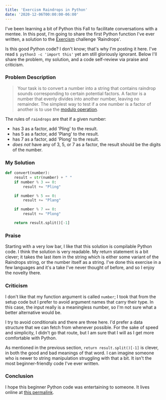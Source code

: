 ```yaml
---
title: 'Exercism Raindrops in Python'
date: '2020-12-06T00:00:00-06:00'
---
```


I've been learning a bit of Python this Fall to facilitate conversations with a
mentee. In this post, I'm going to share the first Python function I've ever
written, a solution to the [Exercism](https://exercism.io) challenge
'Raindrops'.

Is this good Python code? I don't know; that's why I'm posting it here. I've
read `$ python3 -c 'import this'` yet am still gloriously ignorant. Below I'll
share the problem, my solution, and a code self-review via praise and
criticism.

### Problem Description

> Your task is to convert a number into a string that contains raindrop sounds
> corresponding to certain potential factors. A factor is a number that evenly
> divides into another number, leaving no remainder. The simplest way to test if
> a one number is a factor of another is to use the [modulo
> operation](https://en.wikipedia.org/wiki/Modulo_operation).

The rules of `raindrops` are that if a given number:

- has 3 as a factor, add 'Pling' to the result.
- has 5 as a factor, add 'Plang' to the result.
- has 7 as a factor, add 'Plong' to the result.
- _does not_ have any of 3, 5, or 7 as a factor, the result should be the digits of the number.

### My Solution

```python
def convert(number):
    result = str(number) + " "
    if number % 3 == 0:
        result += "Pling"

    if number % 5 == 0:
        result += "Plang"

    if number % 7 == 0:
        result += "Plong"

    return result.split()[-1]
```

### Praise

Starting with a very low bar, I like that this solution is compilable Python
code. I think the solution is very readable. My return statement is a bit
clever; it takes the last item in the string which is either some variant of
the Raindrops string, or the number itself as a string. I've done this exercise
in a few languages and it's a take I've never thought of before, and so I enjoy
the novelty there.

### Criticism

I don't like that my function argument is called `number`; I took that from the
setup code but I prefer to avoid argument names that carry their type.  In this
case, the input really is a meaningless number, so I'm not sure what a better
alternative would be.

I try to avoid conditionals and there are three here. I'd prefer a data
structure that we can fetch from whenever possible. For the sake of speed and
simplicity, I didn't go that route, but I am sure that I will as I get more
comfortable with Python.

As mentioned in the previous section, `return result.split()[-1]` is clever, in
both the good and bad meanings of that word. I can imagine someone who is newer
to string manipulation struggling with that a bit. It isn't the most
beginner-friendly code I've ever written.

### Conclusion

I hope this beginner Python code was entertaining to someone. It lives online at
[this
permalink](https://exercism.io/my/solutions/421da5164eab459ab9a25d2560312a46).

